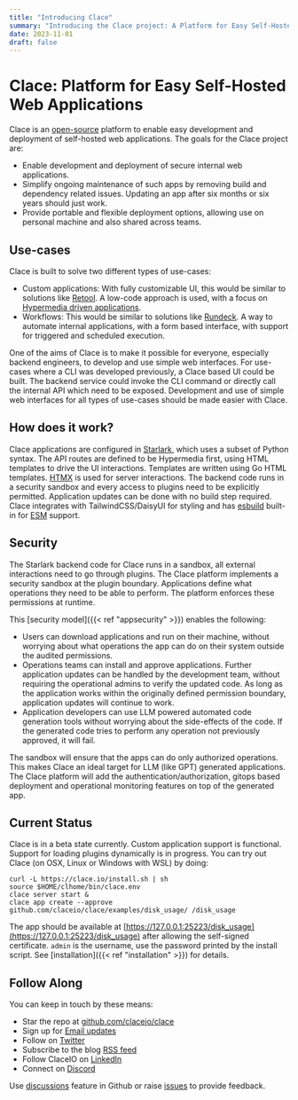 ```yaml
---
title: "Introducing Clace"
summary: "Introducing the Clace project: A Platform for Easy Self-Hosted Web Apps"
date: 2023-11-01
draft: false
---
```


# Clace: Platform for Easy Self-Hosted Web Applications

Clace is an [open-source](https://github.com/claceio/clace) platform to enable easy development and deployment of self-hosted web applications. The goals for the Clace project are:

- Enable development and deployment of secure internal web applications.
- Simplify ongoing maintenance of such apps by removing build and dependency related issues. Updating an app after six months or six years should just work.
- Provide portable and flexible deployment options, allowing use on personal machine and also shared across teams.

## Use-cases

Clace is built to solve two different types of use-cases:

- Custom applications: With fully customizable UI, this would be similar to solutions like [Retool](https://retool.com/). A low-code approach is used, with a focus on [Hypermedia driven applications](https://hypermedia.systems/hypermedia-reintroduction/).
- Workflows: This would be similar to solutions like [Rundeck](https://www.rundeck.com/). A way to automate internal applications, with a form based interface, with support for triggered and scheduled execution.

One of the aims of Clace is to make it possible for everyone, especially backend engineers, to develop and use simple web interfaces. For use-cases where a CLI was developed previously, a Clace based UI could be built. The backend service could invoke the CLI command or directly call the internal API which need to be exposed. Development and use of simple web interfaces for all types of use-cases should be made easier with Clace.

## How does it work?

Clace applications are configured in [Starlark](https://github.com/google/starlark-go), which uses a subset of Python syntax. The API routes are defined to be Hypermedia first, using HTML templates to drive the UI interactions. Templates are written using Go HTML templates. [HTMX](https://htmx.org/) is used for server interactions. The backend code runs in a security sandbox and every access to plugins need to be explicitly permitted. Application updates can be done with no build step required. Clace integrates with TailwindCSS/DaisyUI for styling and has [esbuild](https://esbuild.github.io) built-in for [ESM](https://developer.mozilla.org/en-US/docs/Web/JavaScript/Guide/Modules) support.

## Security

The Starlark backend code for Clace runs in a sandbox, all external interactions need to go through plugins. The Clace platform implements a security sandbox at the plugin boundary. Applications define what operations they need to be able to perform. The platform enforces these permissions at runtime.

This [security model]({{< ref "appsecurity" >}}) enables the following:

- Users can download applications and run on their machine, without worrying about what operations the app can do on their system outside the audited permissions.
- Operations teams can install and approve applications. Further application updates can be handled by the development team, without requiring the operational admins to verify the updated code. As long as the application works within the originally defined permission boundary, application updates will continue to work.
- Application developers can use LLM powered automated code generation tools without worrying about the side-effects of the code. If the generated code tries to perform any operation not previously approved, it will fail.

The sandbox will ensure that the apps can do only authorized operations. This makes Clace an ideal target for LLM (like GPT) generated applications. The Clace platform will add the authentication/authorization, gitops based deployment and operational monitoring features on top of the generated app.

## Current Status

Clace is in a beta state currently. Custom application support is functional. Support for loading plugins dynamically is in progress. You can try out Clace (on OSX, Linux or Windows with WSL) by doing:

```shell
curl -L https://clace.io/install.sh | sh
source $HOME/clhome/bin/clace.env
clace server start &
clace app create --approve github.com/claceio/clace/examples/disk_usage/ /disk_usage
```

The app should be available at [https://127.0.0.1:25223/disk_usage](https://127.0.0.1:25223/disk_usage) after allowing the self-signed certificate. `admin` is the username, use the password printed by the install script. See [installation]({{< ref "installation" >}}) for details.

## Follow Along

You can keep in touch by these means:

- Star the repo at [github.com/claceio/clace](https://github.com/claceio/clace)
- Sign up for [Email updates](https://clace.io/#:~:text=Sign%20up%20for%20email%20updates)
- Follow on [Twitter](https://twitter.com/akclace)
- Subscribe to the blog [RSS feed](https://clace.io/blog/index.xml)
- Follow ClaceIO on [LinkedIn](https://www.linkedin.com/company/claceio)
- Connect on [Discord](https://discord.gg/t2P8pJFsd7)

Use [discussions](https://github.com/claceio/clace/discussions) feature in Github or raise [issues](https://github.com/claceio/clace/issues) to provide feedback.
